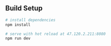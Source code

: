 

## Build Setup

``` bash
# install dependencies
npm install

# serve with hot reload at 47.120.2.211:8080
npm run dev


```


